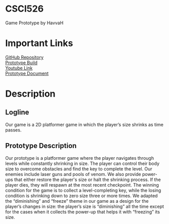 # CSCI526
Game Prototype by HavvaH
# Important Links
[GitHub Repository](https://github.com/HanzhiWu/CSCI526)  
[Prototype Build](https://hanzhiwu.github.io/CSCI526/WebBuild/)  
[Youtube Link](https://www.youtube.com/watch?v=Jg6YMuOTaPM)  
[Prototype Document](https://docs.google.com/document/d/1JLbAlzv5oK6H1grNlnWZCsb4YJo7ixbJscEsM2TY3ro/edit)
# Description
## Logline
Our game is a 2D platformer game in which the player’s size shrinks as time passes.
## Prototype Description
  Our prototype is a platformer game where the player navigates through levels while constantly shrinking in size. The player can control their body size to overcome obstacles and find the key to complete the level. Our enemies include laser guns and pools of venom. We also provide power-ups that either restore the player's size or halt the shrinking process. If the player dies, they will respawn at the most recent checkpoint. The winning condition for the game is to collect a level-completing key, while the losing condition is shrinking down to zero size three or more times.
	We adapted the “diminishing” and “freeze” theme in our game as a design for the 
player’s changes in size: the player’s size is “diminishing” all the time except for the cases when it collects the power-up that helps it with “freezing” its size.

